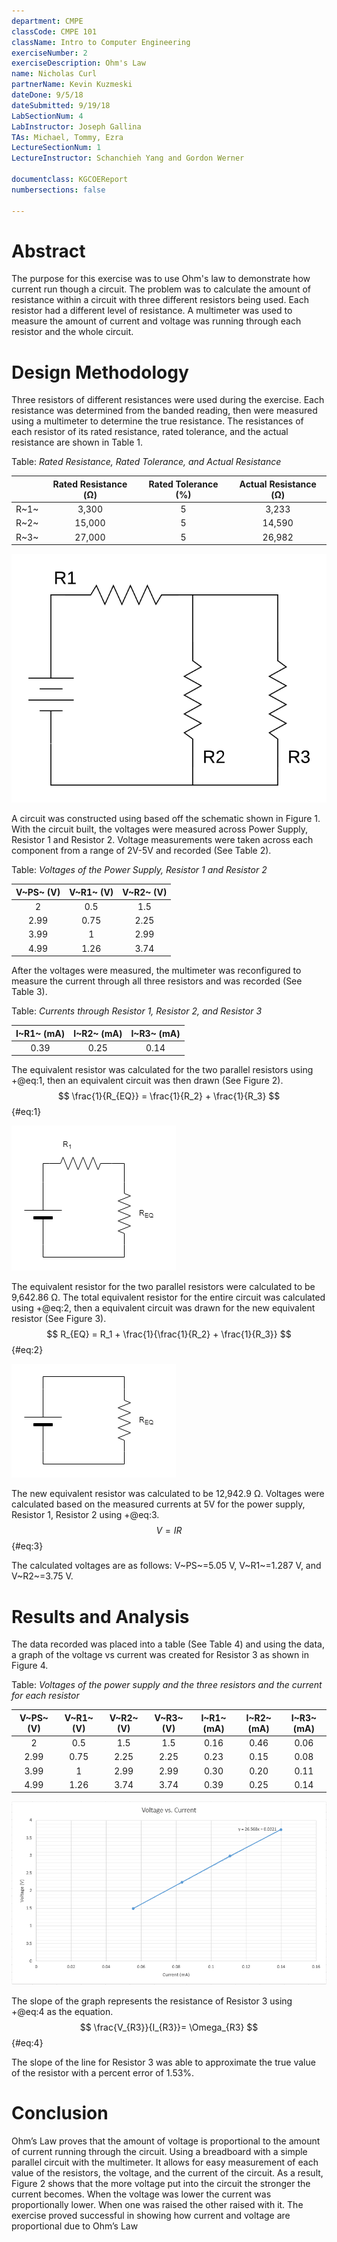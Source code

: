 ```yaml
---
department: CMPE
classCode: CMPE 101
className: Intro to Computer Engineering
exerciseNumber: 2
exerciseDescription: Ohm's Law
name: Nicholas Curl	
partnerName: Kevin Kuzmeski
dateDone: 9/5/18
dateSubmitted: 9/19/18
LabSectionNum: 4
LabInstructor: Joseph Gallina
TAs: Michael, Tommy, Ezra
LectureSectionNum: 1
LectureInstructor: Schanchieh Yang and Gordon Werner

documentclass: KGCOEReport
numbersections: false

---
```


# Abstract

The purpose for this exercise was to use Ohm's law to demonstrate how current run though a circuit.  The problem was to calculate the amount of resistance within a circuit with three different resistors being used.  Each resistor had a different level of resistance.  A multimeter was used to measure the amount of current and voltage was running through each resistor and the whole circuit.

# Design Methodology
Three resistors of different resistances were used during the exercise.  Each resistance was determined from the banded reading, then were measured using a multimeter to determine the true resistance.  The resistances of each resistor of its rated resistance, rated tolerance, and the actual resistance are shown in Table 1.  

Table: *Rated Resistance, Rated Tolerance, and Actual Resistance*

|      | Rated Resistance (Ω) | Rated Tolerance (%) | Actual Resistance (Ω) |
|-----:|:--------------------:|:-------------------:|:---------------------:|
| R~1~ | 3,300                | 5                   | 3,233                 |
| R~2~ | 15,000               | 5                   | 14,590                |
| R~3~ | 27,000               | 5                   | 26,982                |

![Schematic of the circuit setup](circuitdiagram.png)

A circuit was constructed using based off the schematic shown in Figure 1.  With the circuit built, the voltages were measured across Power Supply, Resistor 1 and Resistor 2.  Voltage measurements were taken across each component from a range of 2V-5V and recorded (See Table 2).  

Table: *Voltages of the Power Supply, Resistor 1 and Resistor 2*

| V~PS~ (V) | V~R1~ (V) | V~R2~ (V) |
|:---------:|:---------:|:---------:|
| 2         | 0.5       | 1.5       |
| 2.99      | 0.75      | 2.25      |
| 3.99      | 1         | 2.99      |
| 4.99      | 1.26      | 3.74      |

After the voltages were measured, the multimeter was reconfigured to measure the current through all three resistors and was recorded (See Table 3).

Table: *Currents through Resistor 1, Resistor 2, and Resistor 3*

| I~R1~ (mA) | I~R2~ (mA) | I~R3~ (mA) |
|:----------:|:----------:|:----------:|
| 0.39       | 0.25       | 0.14       |

The equivalent resistor was calculated for the two parallel resistors using +@eq:1, then an equivalent circuit was then drawn (See Figure 2).
$$ \frac{1}{R_{EQ}} = \frac{1}{R_2} + \frac{1}{R_3} $$ {#eq:1}

![Equivalent circuit schematic for parallel resistors](eqcirc1.png)

The equivalent resistor for the two parallel resistors were calculated to be 9,642.86 Ω.  The total equivalent resistor for the entire circuit was calculated using +@eq:2, then a equivalent circuit was drawn for the new equivalent resistor (See Figure 3).
$$ R_{EQ} = R_1 + \frac{1}{\frac{1}{R_2} + \frac{1}{R_3}} $$ {#eq:2}

![Equivalent circuit schematic for entire circuit](eqcirc2.png)

The new equivalent resistor was calculated to be 12,942.9 Ω.  Voltages were calculated based on the measured currents at 5V for the power supply, Resistor 1, Resistor 2 using +@eq:3.
$$ V = IR $$ {#eq:3}

The calculated voltages are as follows: V~PS~=5.05 V, V~R1~=1.287 V, and V~R2~=3.75 V.

# Results and Analysis

The data recorded was placed into a table (See Table 4) and using the data, a graph of the voltage vs current was created for Resistor 3 as shown in Figure 4.

Table: *Voltages of the power supply and the three resistors and the current for each resistor*

| V~PS~ (V) | V~R1~ (V) | V~R2~ (V) | V~R3~ (V) | I~R1~ (mA)| I~R2~ (mA)| I~R3~ (mA)|
|:---------:|:---------:|:---------:|:---------:|:---------:|:---------:|:---------:|
| 2         | 0.5       | 1.5       | 1.5       | 0.16      | 0.46      | 0.06      |
| 2.99      | 0.75      | 2.25      | 2.25      | 0.23      | 0.15      | 0.08      |
| 3.99      | 1         | 2.99      | 2.99      | 0.30      | 0.20      | 0.11      |
| 4.99      | 1.26      | 3.74      | 3.74      | 0.39      | 0.25      | 0.14      |

![Graph of Voltage VS Current of Resistor 3](voltagevscurrent.png)

The slope of the graph represents the resistance of Resistor 3 using +@eq:4 as the equation.
$$ \frac{V_{R3}}{I_{R3}}= \Omega_{R3} $$ {#eq:4}

The slope of the line for Resistor 3 was able to approximate the true value of the resistor with a percent error of 1.53%.

# Conclusion

Ohm’s Law proves that the amount of voltage is proportional to the amount of current running through the circuit. Using a breadboard with a simple parallel circuit with the multimeter. It allows for easy measurement of each value of the resistors, the voltage, and the current of the circuit. As a result, Figure 2 shows that the more voltage put into the circuit the stronger the current becomes. When the voltage was lower the current was proportionally lower. When one was raised the other raised with it. The exercise proved successful in showing how current and voltage are proportional due to Ohm’s Law